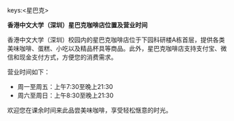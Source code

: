 keys:<星巴克>


**香港中文大学（深圳）星巴克咖啡店位置及营业时间**

香港中文大学（深圳）校园内的星巴克咖啡店位于下园科研楼A栋首层，提供各类美味咖啡、蛋糕、小吃以及精品杯具等商品。此外，星巴克咖啡店支持支付宝、微信和现金支付方式，方便您的消费需求。

营业时间如下：

- 周一至周五：上午7:30至晚上21:30
- 周六至周日：上午8:30至晚上21:30

欢迎您在课余时间来此品尝美味咖啡，享受轻松惬意的时光。